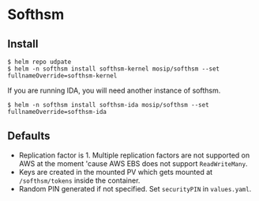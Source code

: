 # Softhsm

## Install
```
$ helm repo udpate
$ helm -n softhsm install softhsm-kernel mosip/softhsm --set fullnameOverride=softhsm-kernel
```
If you are running IDA, you will need another instance of softhsm.  

```
$ helm -n softhsm install softhsm-ida mosip/softhsm --set fullnameOverride=softhsm-ida
```

## Defaults
* Replication factor is 1.  Multiple replication factors are not supported on AWS at the moment 'cause AWS EBS does not support `ReadWriteMany`.
* Keys are created in the mounted PV which gets mounted at `/softhsm/tokens` inside the container.
* Random PIN generated if not specified. Set `securityPIN` in `values.yaml`.



